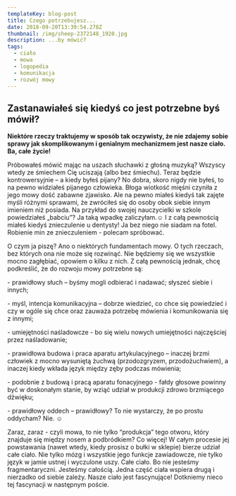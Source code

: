 ```yaml
---
templateKey: blog-post
title: Czego potrzebujesz...
date: 2018-09-20T13:39:54.278Z
thumbnail: /img/sheep-2372148_1920.jpg
description: ...by mówić?
tags:
  - ciało
  - mowa
  - logopedia
  - komunikacja
  - rozwój mowy
---
```

## Zastanawiałeś się kiedyś co jest potrzebne byś mówił? 

**Niektóre rzeczy traktujemy w sposób tak oczywisty, że nie zdajemy sobie sprawy jak skomplikowanym i genialnym mechanizmem jest nasze ciało. Ba, całe życie!**

Próbowałeś mówić mając na uszach słuchawki z głośną muzyką? Wszyscy wtedy ze śmiechem Cię uciszają (albo bez śmiechu). Teraz będzie kontrowersyjnie – a kiedy byłeś pijany? No dobra, skoro nigdy nie byłeś, to na pewno widziałeś pijanego człowieka. Błoga wiotkość mięśni czyniła z jego mowy dość zabawne zjawisko. Ale na pewno miałeś kiedyś tak zajęte myśli różnymi sprawami, że zwróciłeś się do osoby obok siebie innym imieniem niż posiada. Na przykład do swojej nauczycielki w szkole powiedziałeś „babciu”? Ja taką wpadkę zaliczyłam.☺ I z całą pewnością miałeś kiedyś znieczulenie u dentysty! Ja bez niego nie siadam na fotel. Robienie min ze znieczuleniem - polecam spróbować.

O czym ja piszę? Ano o niektórych fundamentach mowy. O tych rzeczach, bez których ona nie może się rozwinąć. Nie będziemy się we wszystkie mocno zagłębiać, opowiem o kilku z nich. Z całą pewnością jednak, chcę podkreślić, że do rozwoju mowy potrzebne są:

\- prawidłowy słuch – byśmy mogli odbierać i nadawać; słyszeć siebie i innych;

\- myśl, intencja komunikacyjna – dobrze wiedzieć, co chce się powiedzieć i czy w ogóle się chce oraz zauważa potrzebę mówienia i komunikowania się z innymi;

\- umiejętności naśladowcze - bo się wielu nowych umiejętności najczęściej przez naśladowanie;

\- prawidłowa budowa i praca aparatu artykulacyjnego – inaczej brzmi człowiek z mocno wysuniętą żuchwą (przodozgryzem, przodożuchwiem), a inaczej kiedy wkłada język między zęby podczas mówienia;

\- podobnie z budową i pracą aparatu fonacyjnego - fałdy głosowe powinny być w doskonałym stanie, by wziąć udział w produkcji zdrowo brzmiącego dźwięku;

\- prawidłowy oddech – prawidłowy? To nie wystarczy, że po prostu oddycham?  Nie. ☺

Zaraz, zaraz - czyli mowa, to nie tylko “produkcja” tego otworu, który znajduje się między nosem a podbródkiem? 
Co więcej! W całym procesie jej powstawania (nawet wtedy, kiedy prosisz o bułki w sklepie) bierze udział całe ciało. Nie tylko mózg i wszystkie jego funkcje zawiadowcze, nie tylko język w jamie ustnej i wyczulone uszy. Całe ciało. Bo nie jesteśmy fragmentaryczni. Jesteśmy całością. Jedna część ciała wspiera drugą i nierzadko od siebie zależy. Nasze ciało jest fascynujące! Dotkniemy nieco tej fascynacji w następnym poście.
